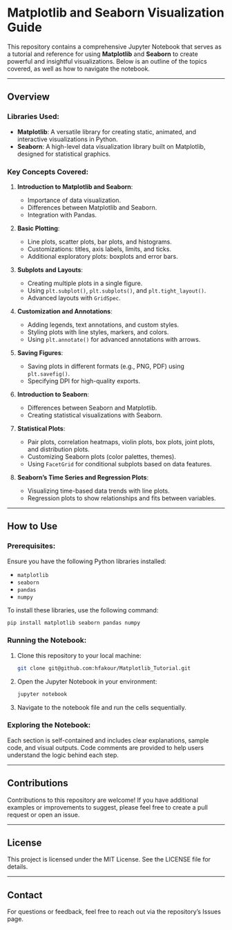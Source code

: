 # Matplotlib and Seaborn Visualization Guide

This repository contains a comprehensive Jupyter Notebook that serves as a tutorial and reference for using **Matplotlib** and **Seaborn** to create powerful and insightful visualizations. Below is an outline of the topics covered, as well as how to navigate the notebook.

---

## Overview

### Libraries Used:
- **Matplotlib**: A versatile library for creating static, animated, and interactive visualizations in Python.
- **Seaborn**: A high-level data visualization library built on Matplotlib, designed for statistical graphics.

### Key Concepts Covered:
1. **Introduction to Matplotlib and Seaborn**:
   - Importance of data visualization.
   - Differences between Matplotlib and Seaborn.
   - Integration with Pandas.

2. **Basic Plotting**:
   - Line plots, scatter plots, bar plots, and histograms.
   - Customizations: titles, axis labels, limits, and ticks.
   - Additional exploratory plots: boxplots and error bars.

3. **Subplots and Layouts**:
   - Creating multiple plots in a single figure.
   - Using `plt.subplot()`, `plt.subplots()`, and `plt.tight_layout()`.
   - Advanced layouts with `GridSpec`.

4. **Customization and Annotations**:
   - Adding legends, text annotations, and custom styles.
   - Styling plots with line styles, markers, and colors.
   - Using `plt.annotate()` for advanced annotations with arrows.

5. **Saving Figures**:
   - Saving plots in different formats (e.g., PNG, PDF) using `plt.savefig()`.
   - Specifying DPI for high-quality exports.

6. **Introduction to Seaborn**:
   - Differences between Seaborn and Matplotlib.
   - Creating statistical visualizations with Seaborn.

7. **Statistical Plots**:
   - Pair plots, correlation heatmaps, violin plots, box plots, joint plots, and distribution plots.
   - Customizing Seaborn plots (color palettes, themes).
   - Using `FacetGrid` for conditional subplots based on data features.

8. **Seaborn’s Time Series and Regression Plots**:
   - Visualizing time-based data trends with line plots.
   - Regression plots to show relationships and fits between variables.

---

## How to Use

### Prerequisites:
Ensure you have the following Python libraries installed:
- `matplotlib`
- `seaborn`
- `pandas`
- `numpy`

To install these libraries, use the following command:
```bash
pip install matplotlib seaborn pandas numpy
```

### Running the Notebook:
1. Clone this repository to your local machine:
   ```bash
   git clone git@github.com:hfakour/Matplotlib_Tutorial.git
   ```
2. Open the Jupyter Notebook in your environment:
   ```bash
   jupyter notebook
   ```
3. Navigate to the notebook file and run the cells sequentially.

### Exploring the Notebook:
Each section is self-contained and includes clear explanations, sample code, and visual outputs. Code comments are provided to help users understand the logic behind each step.

---


## Contributions

Contributions to this repository are welcome! If you have additional examples or improvements to suggest, please feel free to create a pull request or open an issue.

---

## License
This project is licensed under the MIT License. See the LICENSE file for details.

---

## Contact
For questions or feedback, feel free to reach out via the repository’s Issues page.

